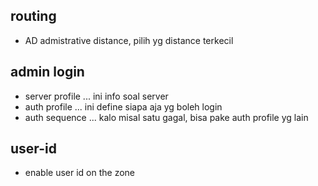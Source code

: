 ## routing
- AD admistrative distance, pilih yg distance terkecil

## admin login
- server profile ... ini info soal server
- auth profile ... ini define siapa aja yg boleh login
- auth sequence ... kalo misal satu gagal, bisa pake auth profile yg lain

## user-id
- enable user id on the zone

